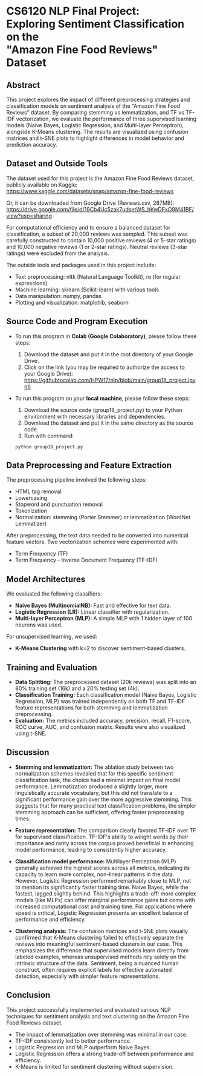 # **CS6120 NLP Final Project:<br>Exploring Sentiment Classification on the <br>"Amazon Fine Food Reviews" Dataset**

## **Abstract**

This project explores the impact of different preprocessing strategies and classification models on sentiment analysis of the “Amazon Fine Food Reviews” dataset. By comparing stemming vs lemmatization, and TF vs TF-IDF vectorization, we evaluate the performance of three supervised learning models (Naive Bayes, Logistic Regression, and Multi-layer Perceptron), alongside K-Means clustering. The results are visualized using confusion matrices and t-SNE plots to highlight differences in model behavior and prediction accuracy.

## **Dataset and Outside Tools**

The dataset used for this project is the Amazon Fine Food Reviews dataset, publicly available on Kaggle:
https://www.kaggle.com/datasets/snap/amazon-fine-food-reviews

Or, it can be downloaded from Google Drive (Reviews.csv, 287MB):
https://drive.google.com/file/d/19Cb4Uc5zak7udsetWS_hKwDFxO9M41BF/view?usp=sharing

For computational efficiency and to ensure a balanced dataset for classification, a subset of 20,000 reviews was sampled. This subset was carefully constructed to contain 10,000 positive reviews (4 or 5-star ratings) and 10,000 negative reviews (1 or 2-star ratings). Neutral reviews (3-star ratings) were excluded from the analysis.

The outside tools and packages used in this project include:
- Text preprocessing: nltk (Natural Language Toolkit), re (for regular expressions)
- Machine learning: sklearn (Scikit-learn) with various tools
- Data manipulation: numpy, pandas
- Plotting and visualization: matplotlib, seaborn

## **Source Code and Program Execution**

- To run this program in **Colab (Google Colaboratory)**, please follow these steps:
  1. Download the dataset and put it in the root directory of your Google Drive.
  2. Click on the link (you may be required to authorize the access to your Google Drive): 
     https://githubtocolab.com/HPW17/nlp/blob/main/group18_project.ipynb
    
- To run this program on your **local machine**, please follow these steps:
  1. Download the source code (group18_project.py) to your Python environment with necessary libraries and dependencies. 
  2. Download the dataset and put it in the same directory as the source code.
  3. Run with command:
  ```
  python group18_project.py
  ```

## **Data Preprocessing and Feature Extraction**

The preprocessing pipeline involved the following steps:
- HTML tag removal
- Lowercasing
- Stopword and punctuation removal
- Tokenization
- Normalization: stemming (Porter Stemmer) or lemmatization (WordNet Lemmatizer)

After preprocessing, the text data needed to be converted into numerical feature vectors. Two vectorization schemes were experimented with: 
- Term Frequency (TF)
- Term Frequency - Inverse Document Frequency (TF-IDF)

## **Model Architectures**

We evaluated the following classifiers:
- **Naive Bayes (MultinomialNB):** Fast and effective for text data.
- **Logistic Regression (LR):** Linear classifier with regularization.
- **Multi-layer Perceptron (MLP):** A simple MLP with 1 hidden layer of 100 neurons was used.

For unsupervised learning, we used:
- **K-Means Clustering** with k=2 to discover sentiment-based clusters.

## **Training and Evaluation**

- **Data Splitting:** The preprocessed dataset (20k reviews) was split into an 80% training set (16k) and a 20% testing set (4k).
- **Classification Training:** Each classification model (Naive Bayes, Logistic Regression, MLP) was trained independently on both TF and TF-IDF feature representations for both stemming and lemmatization preprocessing.
- **Evaluation:** The metrics included accuracy, precision, recall, F1-score, ROC curve, AUC, and confusion matrix. Results were also visualized using t-SNE.

## **Discussion**

- **Stemming and lemmatization:** The ablation study between two normalization schemes revealed that for this specific sentiment classification task, the choice had a minimal impact on final model performance. Lemmatization produced a slightly larger, more linguistically accurate vocabulary, but this did not translate to a significant performance gain over the more aggressive stemming. This suggests that for many practical text classification problems, the simpler stemming approach can be sufficient, offering faster preprocessing times.

- **Feature representation:** The comparison clearly favored TF-IDF over TF for supervised classification. TF-IDF's ability to weight words by their importance and rarity across the corpus proved beneficial in enhancing model performance, leading to consistently higher accuracy. 

- **Classification model performance:** Multilayer Perceptron (MLP) generally achieved the highest scores across all metrics, indicating its capacity to learn more complex, non-linear patterns in the data. However, Logistic Regression performed remarkably close to MLP, not to mention its significantly faster training time. Naive Bayes, while the fastest, lagged slightly behind. This highlights a trade-off: more complex models (like MLPs) can offer marginal performance gains but come with increased computational cost and training time. For applications where speed is critical, Logistic Regression presents an excellent balance of performance and efficiency.

- **Clustering analysis:** The confusion matrices and t-SNE plots visually confirmed that K-Means clustering failed to effectively separate the reviews into meaningful sentiment-based clusters in our case. This emphasizes the difference that supervised models learn directly from labeled examples, whereas unsupervised methods rely solely on the intrinsic structure of the data. Sentiment, being a nuanced human construct, often requires explicit labels for effective automated detection, especially with simpler feature representations.

## **Conclusion**

This project successfully implemented and evaluated various NLP techniques for sentiment analysis and text clustering on the Amazon Fine Food Reviews dataset.
- The impact of lemmatization over stemming was minimal in our case.
- TF-IDF consistently led to better performance.
- Logistic Regression and MLP outperform Naive Bayes.
- Logistic Regression offers a strong trade-off between performance and efficiency.
- K-Means is limited for sentiment clustering without supervision.



